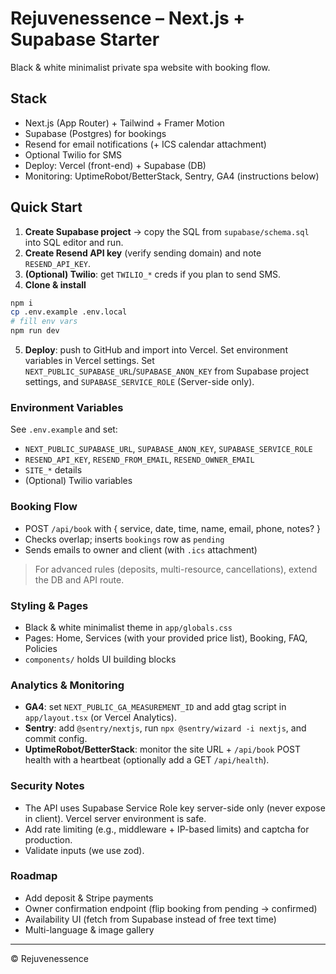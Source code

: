 # Rejuvenessence – Next.js + Supabase Starter

Black & white minimalist private spa website with booking flow.

## Stack
- Next.js (App Router) + Tailwind + Framer Motion
- Supabase (Postgres) for bookings
- Resend for email notifications (+ ICS calendar attachment)
- Optional Twilio for SMS
- Deploy: Vercel (front-end) + Supabase (DB)
- Monitoring: UptimeRobot/BetterStack, Sentry, GA4 (instructions below)

## Quick Start

1) **Create Supabase project** → copy the SQL from `supabase/schema.sql` into SQL editor and run.
2) **Create Resend API key** (verify sending domain) and note `RESEND_API_KEY`.
3) **(Optional) Twilio**: get `TWILIO_*` creds if you plan to send SMS.
4) **Clone & install**
```bash
npm i
cp .env.example .env.local
# fill env vars
npm run dev
```
5) **Deploy**: push to GitHub and import into Vercel. Set environment variables in Vercel settings. Set `NEXT_PUBLIC_SUPABASE_URL`/`SUPABASE_ANON_KEY` from Supabase project settings, and `SUPABASE_SERVICE_ROLE` (Server-side only).

### Environment Variables

See `.env.example` and set:
- `NEXT_PUBLIC_SUPABASE_URL`, `SUPABASE_ANON_KEY`, `SUPABASE_SERVICE_ROLE`
- `RESEND_API_KEY`, `RESEND_FROM_EMAIL`, `RESEND_OWNER_EMAIL`
- `SITE_*` details
- (Optional) Twilio variables

### Booking Flow
- POST `/api/book` with { service, date, time, name, email, phone, notes? }
- Checks overlap; inserts `bookings` row as `pending`
- Sends emails to owner and client (with `.ics` attachment)

> For advanced rules (deposits, multi-resource, cancellations), extend the DB and API route.

### Styling & Pages
- Black & white minimalist theme in `app/globals.css`
- Pages: Home, Services (with your provided price list), Booking, FAQ, Policies
- `components/` holds UI building blocks

### Analytics & Monitoring
- **GA4**: set `NEXT_PUBLIC_GA_MEASUREMENT_ID` and add gtag script in `app/layout.tsx` (or Vercel Analytics).
- **Sentry**: add `@sentry/nextjs`, run `npx @sentry/wizard -i nextjs`, and commit config.
- **UptimeRobot/BetterStack**: monitor the site URL + `/api/book` POST health with a heartbeat (optionally add a GET `/api/health`).

### Security Notes
- The API uses Supabase Service Role key server-side only (never expose in client). Vercel server environment is safe.
- Add rate limiting (e.g., middleware + IP-based limits) and captcha for production.
- Validate inputs (we use zod).

### Roadmap
- Add deposit & Stripe payments
- Owner confirmation endpoint (flip booking from pending → confirmed)
- Availability UI (fetch from Supabase instead of free text time)
- Multi-language & image gallery

---
© Rejuvenessence
